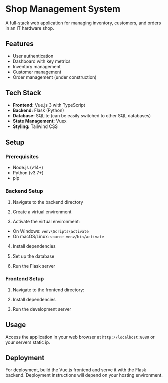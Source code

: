 # Shop Management System

A full-stack web application for managing inventory, customers, and orders in an IT hardware shop.

## Features

- User authentication
- Dashboard with key metrics
- Inventory management
- Customer management
- Order management (under construction)

## Tech Stack

- **Frontend:** Vue.js 3 with TypeScript
- **Backend:** Flask (Python)
- **Database:** SQLite (can be easily switched to other SQL databases)
- **State Management:** Vuex
- **Styling:** Tailwind CSS

## Setup

### Prerequisites

- Node.js (v14+)
- Python (v3.7+)
- pip

### Backend Setup

1. Navigate to the backend directory

2. Create a virtual environment

3. Activate the virtual environment:
- On Windows: `venv\Scripts\activate`
- On macOS/Linux: `source venv/bin/activate`

4. Install dependencies

5. Set up the database

6. Run the Flask server

### Frontend Setup

1. Navigate to the frontend directory:

2. Install dependencies

3. Run the development server

## Usage

Access the application in your web browser at `http://localhost:8080` or your servers static ip.

## Deployment

For deployment, build the Vue.js frontend and serve it with the Flask backend. Deployment instructions will depend on your hosting environment.

